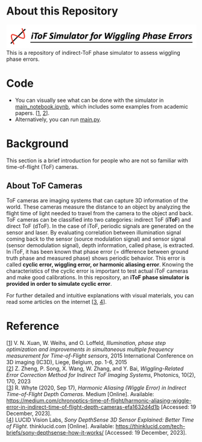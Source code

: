# About this Repository
![image info](./docs/image/image1.png)  
This is a repository of indirect-ToF phase simulator to assess wiggling phase errors.  

# Code
-  You can visually see what can be done with the simulator in [main_notebook.ipynb](https://github.com/ksonod/itof_cyclic_error_simulator/blob/main/main_notebook.ipynb), which includes some examples from academic papers. [[1](https://ieeexplore.ieee.org/document/7391811), [2](https://www.mdpi.com/2304-6732/10/2/170)].
-  Alternatively, you can run [main.py](https://github.com/ksonod/itof_cyclic_error_simulator/blob/main/main.py).

# Background 
This section is a brief introduction for people who are not so familiar with time-of-flight (ToF) cameras.
## About ToF Cameras
ToF cameras are imaging systems that can capture 3D information of the world. These cameras measure the distance to an object by analyzing the flight time of light needed to travel from the camera to the object and back. ToF cameras can be classified into two categories: indirect ToF (**iToF**) and direct ToF (dToF). In the case of iToF, periodic signals are generated on the sensor and laser. By evaluating correlation between illumination signal coming back to the sensor (source modulation signal) and sensor signal (sensor demodulation signal), depth information, called phase, is extracted. In iToF, it has been known that phase error (= difference between ground truth phase and measured phase) shows periodic behavior. This error is called **cyclic error, wiggling error, or harmonic aliasing error**. Knowing the characteristics of the cyclic error is important to test actual iToF cameras and make good calibrations. In this repository, an **iToF phase simulator is provided in order to simulate cyclic error**.

For further detailed and intuitive explanations with visual materials, you can read some articles on the internet [[3](https://medium.com/chronoptics-time-of-flight/harmonic-aliasing-wiggle-error-in-indirect-time-of-flight-depth-cameras-efa1632d4d1b), [4](https://thinklucid.com/tech-briefs/sony-depthsense-how-it-works/)].


# Reference
[[1](https://ieeexplore.ieee.org/document/7391811)] V. N. Xuan, W. Weihs, and O. Loffeld, *Illumination, phase step optimization and improvements in simultaneous multiple frequency measurement for Time-of-Flight sensors*, 2015 International Conference on 3D imaging (IC3D), Liege, Belgium, pp. 1-6, 2015   
[[2](https://www.mdpi.com/2304-6732/10/2/170)] Z. Zheng, P. Song, X. Wang, W. Zhang, and Y. Bai, *Wiggling-Related Error Correction Method for Indirect ToF Imaging Systems*, Photonics, 10(2), 170, 2023  
[[3](https://medium.com/chronoptics-time-of-flight/harmonic-aliasing-wiggle-error-in-indirect-time-of-flight-depth-cameras-efa1632d4d1b)] R. Whyte (2020, Sep 17), *Harmonic Aliasing (Wiggle Error) in Indirect Time-of-Flight Depth Cameras*. Medium [Online]. Available: https://medium.com/chronoptics-time-of-flight/harmonic-aliasing-wiggle-error-in-indirect-time-of-flight-depth-cameras-efa1632d4d1b [Accessed: 19 December, 2023].  
[[4](https://thinklucid.com/tech-briefs/sony-depthsense-how-it-works/)] LUCID Vision Labs, *Sony DepthSense 3D Sensor Explained: Better Time of Flight*. thinklucid.com [Online]. Available: https://thinklucid.com/tech-briefs/sony-depthsense-how-it-works/ [Accessed: 19 December, 2023].  
